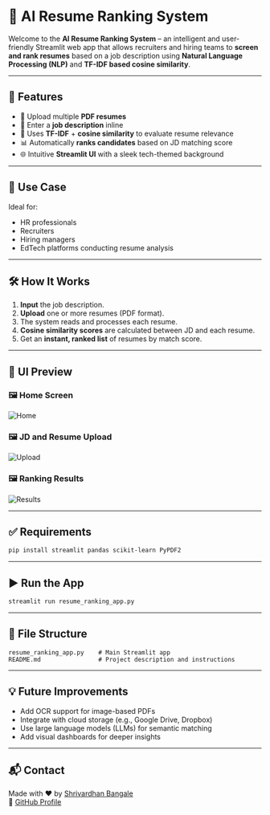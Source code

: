 
# 🧠 AI Resume Ranking System

Welcome to the **AI Resume Ranking System** – an intelligent and user-friendly Streamlit web app that allows recruiters and hiring teams to **screen and rank resumes** based on a job description using **Natural Language Processing (NLP)** and **TF-IDF based cosine similarity**.

---

## 🚀 Features

- 📄 Upload multiple **PDF resumes**
- 📝 Enter a **job description** inline
- 🧠 Uses **TF-IDF** + **cosine similarity** to evaluate resume relevance
- 📊 Automatically **ranks candidates** based on JD matching score
- 🌐 Intuitive **Streamlit UI** with a sleek tech-themed background

---

## 🎯 Use Case

Ideal for:
- HR professionals
- Recruiters
- Hiring managers
- EdTech platforms conducting resume analysis

---

## 🛠️ How It Works

1. **Input** the job description.
2. **Upload** one or more resumes (PDF format).
3. The system reads and processes each resume.
4. **Cosine similarity scores** are calculated between JD and each resume.
5. Get an **instant, ranked list** of resumes by match score.

---

## 📸 UI Preview

### 🖼️ Home Screen
![Home](Screenshot%202025-06-27%20182246.png)

### 🖼️ JD and Resume Upload
![Upload](Screenshot%202025-06-27%20182435.png)

### 🖼️ Ranking Results
![Results](Screenshot%202025-06-27%20182513.png)

---

## ✅ Requirements

```bash
pip install streamlit pandas scikit-learn PyPDF2
```

---

## ▶️ Run the App

```bash
streamlit run resume_ranking_app.py
```

---

## 📂 File Structure

```
resume_ranking_app.py    # Main Streamlit app
README.md                # Project description and instructions
```

---

## 💡 Future Improvements

- Add OCR support for image-based PDFs
- Integrate with cloud storage (e.g., Google Drive, Dropbox)
- Use large language models (LLMs) for semantic matching
- Add visual dashboards for deeper insights

---

## 📬 Contact

Made with ❤️ by [Shrivardhan Bangale](https://www.linkedin.com/in/shrivardhan-bangale-081421321/)  
🔗 [GitHub Profile](https://github.com/shrivardhanBangale16)
